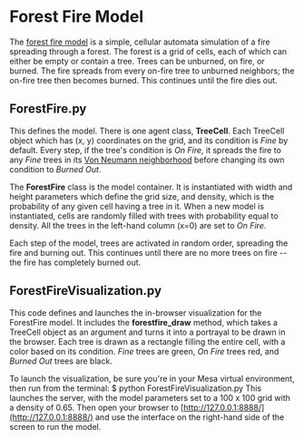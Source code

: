 # Forest Fire Model

The [forest fire model](http://en.wikipedia.org/wiki/Forest-fire_model) is a simple, cellular automata simulation of a fire spreading through a forest. The forest is a grid of cells, each of which can either be empty or contain a tree. Trees can be unburned, on fire, or burned. The fire spreads from every on-fire tree to unburned neighbors; the on-fire tree then becomes burned. This continues until the fire dies out.

## ForestFire.py

This defines the model. There is one agent class, **TreeCell**. Each TreeCell object which has (x, y) coordinates on the grid, and its condition is *Fine* by default. Every step, if the tree's condition is *On Fire*, it spreads the fire to any *Fine* trees in its [Von Neumann neighborhood](http://en.wikipedia.org/wiki/Von_Neumann_neighborhood) before changing its own condition to *Burned Out*.

The **ForestFire** class is the model container. It is instantiated with width and height parameters which define the grid size, and density, which is the probability of any given cell having a tree in it. When a new model is instantiated, cells are randomly filled with trees with probability equal to density. All the trees in the left-hand column (x=0) are set to *On Fire*. 

Each step of the model, trees are activated in random order, spreading the fire and burning out. This continues until there are no more trees on fire -- the fire has completely burned out.

## ForestFireVisualization.py

This code defines and launches the in-browser visualization for the ForestFire model. It includes the **forestfire_draw** method, which takes a TreeCell object as an argument and turns it into a portrayal to be drawn in the browser. Each tree is drawn as a rectangle filling the entire cell, with a color based on its condition. *Fine* trees are green, *On Fire* trees red, and *Burned Out* trees are black.

To launch the visualization, be sure you're in your Mesa virtual environment, then run from the terminal:
    $ python ForestFireVisualization.py
This launches the server, with the model parameters set to a 100 x 100 grid with a density of 0.65. Then open your browser to [http://127.0.0.1:8888/](http://127.0.0.1:8888/) and use the interface on the right-hand side of the screen to run the model.
